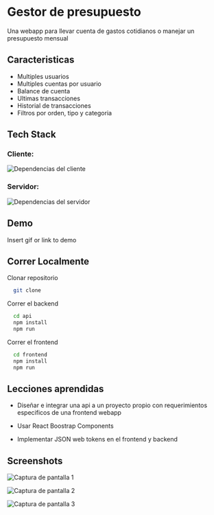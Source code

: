 
# Gestor de presupuesto

Una webapp para llevar cuenta de gastos cotidianos o manejar un presupuesto mensual

## Caracteristicas

- Multiples usuarios
- Multiples cuentas por usuario
- Balance de cuenta
- Ultimas transacciones
- Historial de transacciones
- Filtros por orden, tipo y categoria 
## Tech Stack

### Cliente:
![Dependencias del cliente](https://user-images.githubusercontent.com/76258273/202773130-5affc542-195b-4672-850a-e8c90378eeb5.png)
### Servidor:
![Dependencias del servidor](https://user-images.githubusercontent.com/76258273/202773007-3e57e941-0eec-4942-a832-3ab065418fc4.png)


## Demo

Insert gif or link to demo


## Correr Localmente

Clonar repositorio
```bash
  git clone 
```

Correr el backend
```bash
  cd api
  npm install
  npm run
```

Correr el frontend
```bash
  cd frontend
  npm install
  npm run
```
    
## Lecciones aprendidas

- Diseñar e integrar una api a un proyecto propio con requerimientos especificos de una frontend webapp

- Usar React Boostrap Components

- Implementar JSON web tokens en el frontend y backend
## Screenshots
![Captura de pantalla 1](https://user-images.githubusercontent.com/76258273/202773584-d3eb3bf8-7b12-4017-9897-3bd1fea0011a.png)

![Captura de pantalla 2](https://user-images.githubusercontent.com/76258273/202773599-52258b42-dffe-40ac-b984-2e6184e78b8d.png)

![Captura de pantalla 3](https://user-images.githubusercontent.com/76258273/202773630-85d63317-0842-4069-a019-c406ad3cd6fe.png)
